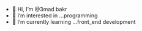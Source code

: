 - 👋 Hi, I’m @3mad bakr
- 👀 I’m interested in ...programming
- 🌱 I’m currently learning ...front_end development


<!---
3madbk/3madbk is a ✨ special ✨ repository because its `README.md` (this file) appears on your GitHub profile.
You can click the Preview link to take a look at your changes.
--->
